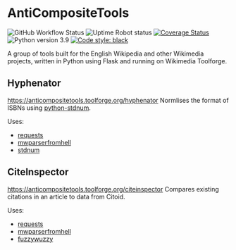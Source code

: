 # AntiCompositeTools
![GitHub Workflow Status](https://img.shields.io/github/workflow/status/AntiCompositeNumber/anticompositetools/Python%20application)
![Uptime Robot status](https://img.shields.io/uptimerobot/status/m783972628-037856cb670609254a10c883?label=website%20status)
[![Coverage Status](https://coveralls.io/repos/github/AntiCompositeNumber/anticompositetools/badge.svg?branch=master)](https://coveralls.io/github/AntiCompositeNumber/anticompositetools?branch=master)
![Python version 3.9](https://img.shields.io/badge/python-v3.9-blue)
[![Code style: black](https://img.shields.io/badge/code%20style-black-000000.svg)](https://github.com/psf/black)

A group of tools built for the English Wikipedia and other Wikimedia projects, written in Python using Flask and running on Wikimedia Toolforge.

## Hyphenator
https://anticompositetools.toolforge.org/hyphenator
Normlises the format of ISBNs using [python-stdnum](https://arthurdejong.org/python-stdnum/).

Uses:
* [requests](https://2.python-requests.org/en/master/)
* [mwparserfromhell](https://github.com/earwig/mwparserfromhell)
* [stdnum](https://github.com/arthurdejong/python-stdnum)

## CiteInspector
https://anticompositetools.toolforge.org/citeinspector
Compares existing citations in an article to data from Citoid.

Uses:
* [requests](https://2.python-requests.org/en/master/)
* [mwparserfromhell](https://github.com/earwig/mwparserfromhell)
* [fuzzywuzzy](https://github.com/seatgeek/fuzzywuzzy)
